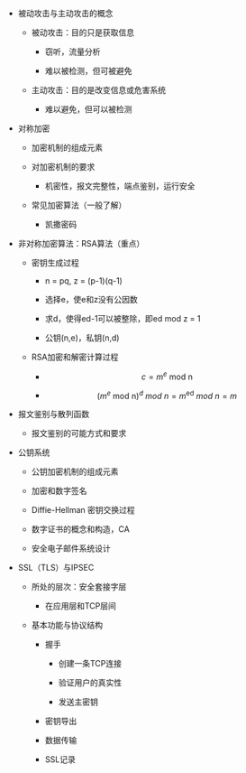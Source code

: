 -   被动攻击与主动攻击的概念

    -   被动攻击：目的只是获取信息

        -   窃听，流量分析

        -   难以被检测，但可被避免

    -   主动攻击：目的是改变信息或危害系统

        -   难以避免，但可以被检测

-   对称加密

    -   加密机制的组成元素

    -   对加密机制的要求

        -   机密性，报文完整性，端点鉴别，运行安全

    -   常见加密算法（一般了解）

        -   凯撒密码

-   非对称加密算法：RSA算法（重点）

    -   密钥生成过程

        -   n = pq, z = (p-1)(q-1)

        -   选择e，使e和z没有公因数

        -   求d，使得ed-1可以被整除，即ed mod z = 1

        -   公钥(n,e)，私钥(n,d)

    -   RSA加密和解密计算过程

        -   $$c = m^{e}\text{~mod~n}$$

        -   $$\left( m^{e}\text{~mod~n} \right)^{d}\ mod\ n = m^{\text{ed}}\
            mod\ n = m$$

-   报文鉴别与散列函数

    -   报文鉴别的可能方式和要求

-   公钥系统

    -   公钥加密机制的组成元素

    -   加密和数字签名

    -   Diffie-Hellman 密钥交换过程

    -   数字证书的概念和构造，CA

    -   安全电子邮件系统设计

-   SSL（TLS）与IPSEC

    -   所处的层次：安全套接字层

        -   在应用层和TCP层间

    -   基本功能与协议结构

        -   握手

            -   创建一条TCP连接

            -   验证用户的真实性

            -   发送主密钥

        -   密钥导出

        -   数据传输

        -   SSL记录
